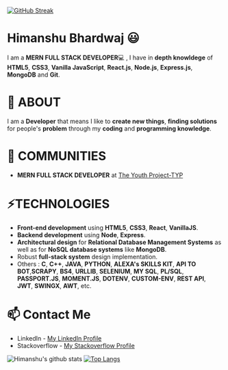 ﻿[![GitHub Streak](https://github-readme-streak-stats.herokuapp.com/?user=bhardwajhimanshu2515)](https://git.io/streak-stats)
 # Himanshu Bhardwaj 😃

I am a **MERN FULL STACK DEVELOPER**💻 , I have in **depth knowldege** of **HTML5**, **CSS3**, **Vanilla JavaScript**, **React.js**, **Node.js**, **Express.js**, **MongoDB** and **Git**.

# 🧐 ABOUT
I am a **Developer** that means I like to **create new things**, **finding solutions** for people's **problem** through my **coding** and **programming knowledge**.

# 👯 COMMUNITIES 
- **MERN FULL STACK DEVELOPER** at [The Youth Project-TYP](https://theyouthproject.in/)
  
# ⚡TECHNOLOGIES

- **Front-end development** using **HTML5**, **CSS3**, **React**, **VanillaJS**.
- **Backend development** using **Node**, **Express**.
- **Architectural design** for **Relational Database Management Systems** as well as for **NoSQL database systems** like **MongoDB**.
- Robust **full-stack system** design implementation.
- Others : **C**, **C++**, **JAVA**, **PYTHON**, **ALEXA's SKILLS KIT**, **API TO BOT**,**SCRAPY**, **BS4**, **URLLIB**, **SELENIUM**, **MY SQL**, **PL/SQL**, **PASSPORT.JS**, **MOMENT.JS**, **DOTENV**, **CUSTOM-ENV**, **REST API**, **JWT**, **SWINGX**, **AWT**, etc. 

# 📫 Contact Me
- LinkedIn - [My LinkedIn Profile](https://www.linkedin.com/in/himanshu-bhardwaj-mern-stack-developer/)
- Stackoverflow - [My Stackoverflow Profile](https://stackoverflow.com/users/story/13917162?view=Cv)

![Himanshu's github stats](https://github-readme-stats.vercel.app/api?username=bhardwajhimanshu2515&show_icons=true&theme=default)
[![Top Langs](https://github-readme-stats.vercel.app/api/top-langs/?username=bhardwajhimanshu2515&layout=compact)](https://github.com/bhardwajhimanshu2515/github-readme-stats)

